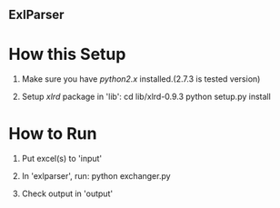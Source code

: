 ## ExlParser

# How this Setup

1. Make sure you have _python2.x_ installed.(2.7.3 is tested version)

2. Setup _xlrd_ package in 'lib':
    cd lib/xlrd-0.9.3
    python setup.py install

# How to Run

1. Put excel(s) to 'input'

2. In 'exlparser', run:
    python exchanger.py

3. Check output in 'output'
